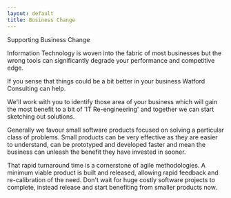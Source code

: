 ```yaml
---
layout: default
title: Business Change
---
```


<section class="home-panel panel-business-change">
<div class="container">
<p class="lead">Supporting Business Change</p>
<p>Information Technology is woven into the fabric of most businesses but the wrong tools can significantly
degrade your performance and competitive edge.</p>

<p>If you sense that things could be a bit better in your business Watford Consulting can help.</p>

<p>We'll work with you to identify those area of your business which will gain the most benefit to a bit of
'IT Re-engineering' and together we can start sketching out solutions.</p>

<p>Generally we favour small software products focused on solving a particular class of problems.
Small products can be very effective as they are easier to understand, can be prototyped and developed faster
and mean the business can unleash the benefit they have invested in sooner.</p>

<p>That rapid turnaround time is a cornerstone of agile methodologies. A minimum viable product is built and
released, allowing rapid feedback and re-calibration of the need. Don't wait for huge costly software projects
to complete, instead release and start benefiting from smaller products now.</p>
</div>
</section>